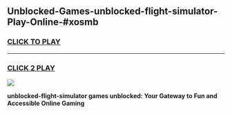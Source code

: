 
## Unblocked-Games-unblocked-flight-simulator-Play-Online-#xosmb
<h3>
<a href="https://premium.freeplayer.one?title=unblocked-flight-simulator&ref=27F">CLICK TO PLAY</a></h3>
<hr>

<h3>
<a href="https://premium.freeplayer.one?title=unblocked-flight-simulator&ref=27F">CLICK 2 PLAY</a>
  
</h3>

<a href="https://premium.freeplayer.one?title=unblocked-flight-simulator&ref=27F"><img src="https://clearcache.store/games.png"></a>


**unblocked-flight-simulator games unblocked: Your Gateway to Fun and Accessible Online Gaming**
